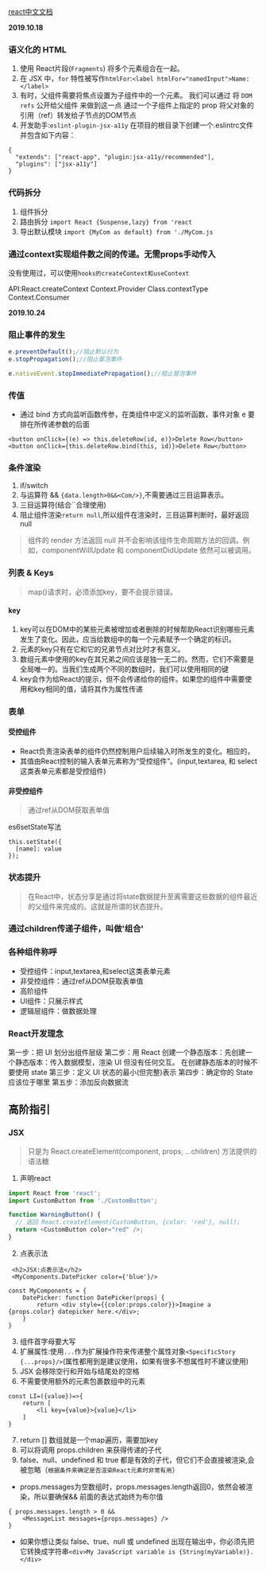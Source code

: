 
[react中文文档](http://react.html.cn/docs/accessibility.html)

**2019.10.18**
### 语义化的 HTML
1. 使用 React片段(`Fragments`) 将多个元素组合在一起。
2. 在 JSX 中，`for` 特性被写作`htmlFor`:`<label htmlFor="namedInput">Name:</label>`
3. 有时，父组件需要将焦点设置为子组件中的一个元素。 我们可以通过 将 `DOM refs` 公开给父组件 来做到这一点 通过一个子组件上指定的 prop 将父对象的引用（ref）转发给子节点的DOM节点
4. 开发助手:`eslint-plugin-jsx-a11y` 在项目的根目录下创建一个.eslintrc文件并包含如下内容：
```
{
  "extends": ["react-app", "plugin:jsx-a11y/recommended"],
  "plugins": ["jsx-a11y"]
}
```
### 代码拆分
1. 组件拆分
2. 路由拆分
`import React {Suspense,lazy} from 'react`
3. 导出默认模块 
`import {MyCom as default} from './MyCom.js`

### 通过context实现组件数之间的传递。无需props手动传入
没有使用过，可以使用`hooks的createContext和useContext`

API:React.createContext
    Context.Provider
    Class.contextType
    Context.Consumer
    
**2019.10.24**
### 阻止事件的发生
```js
e.preventDefault();//阻止默认行为
e.stopPropagation();//阻止冒泡事件

e.nativeEvent.stopImmediatePropagation();//阻止冒泡事件
```
### 传值
- 通过 bind 方式向监听函数传参，在类组件中定义的监听函数，事件对象 e 要排在所传递参数的后面
```
<button onClick={(e) => this.deleteRow(id, e)}>Delete Row</button>
<button onClick={this.deleteRow.bind(this, id)}>Delete Row</button>
```
### 条件渲染

1. if/switch
2. 与运算符 && `{data.length>0&&<Com/>}`,不需要通过三目运算表示。
3. 三目运算符(结合``合理使用)
4. 阻止组件渲染`return null`,所以组件在渲染时，三目运算判断时，最好返回null

>组件的 render 方法返回 null 并不会影响该组件生命周期方法的回调。例如，componentWillUpdate 和 componentDidUpdate 依然可以被调用。

### 列表 & Keys

>map()请求时，必须添加key，要不会提示错误。

#### key
1. key可以在DOM中的某些元素被增加或者删除的时候帮助React识别哪些元素发生了变化。因此，应当给数组中的每一个元素赋予一个确定的标识。
2. 元素的key只有在它和它的兄弟节点对比时才有意义。
3. 数组元素中使用的key在其兄弟之间应该是独一无二的。然而，它们不需要是全局唯一的。当我们生成两个不同的数组时，我们可以使用相同的键
4. key会作为给React的提示，但不会传递给你的组件。如果您的组件中需要使用和key相同的值，请将其作为属性传递

### 表单

#### 受控组件
- React负责渲染表单的组件仍然控制用户后续输入时所发生的变化。相应的，
- 其值由React控制的输入表单元素称为“受控组件”。(input,textarea, 和 select这类表单元素都是受控组件)

#### 非受控组件
>通过ref从DOM获取表单值

es6setState写法

```
this.setState({
  [name]: value
});
```

### 状态提升
>在React中，状态分享是通过将state数据提升至离需要这些数据的组件最近的父组件来完成的。这就是所谓的状态提升。

### 通过children传递子组件，叫做'组合'

### 各种组件称呼
- 受控组件：input,textarea,和select这类表单元素
- 非受控组件：通过ref从DOM获取表单值
- 高阶组件
- UI组件：只展示样式
- 逻辑层组件：做数据处理

### React开发理念
第一步：把 UI 划分出组件层级
第二步：用 React 创建一个静态版本：先创建一个静态版本：传入数据模型，渲染 UI 但没有任何交互。
在创建静态版本的时候不要使用 state
第三步：定义 UI 状态的最小(但完整)表示
第四步：确定你的 State 应该位于哪里
第五步：添加反向数据流


## 高阶指引

### JSX 
>只是为 React.createElement(component, props, ...children) 方法提供的语法糖

1. 声明react
```js
import React from 'react';
import CustomButton from './CustomButton';

function WarningButton() {
  // 返回 React.createElement(CustomButton, {color: 'red'}, null);
  return <CustomButton color="red" />;
}
```
2. 点表示法
```
 <h2>JSX:点表示法</h2>
 <MyComponents.DatePicker color={'blue'}/>

const MyComponents = {
    DatePicker: function DatePicker(props) {
        return <div style={{color:props.color}}>Imagine a {props.color} datepicker here.</div>;
    }
}
```
3. 组件首字母要大写
4. 扩展属性:使用`...`作为扩展操作符来传递整个属性对象`<SpecificStory {...props}/>`(属性都用到是建议使用，如果有很多不想属性时不建议使用)
5. JSX 会移除空行和开始与结尾处的空格
6. 不需要使用额外的元素包裹数组中的元素
```
const LI=({value})=>{
    return [
        <li key={value}>{value}</li>
    ]
}
```
7. return [] 数组就是一个map遍历，需要加key 
8. 可以将调用 props.children 来获得传递的子代
9. false、null、undefined 和 true 都是有效的子代，但它们不会直接被渲染,会被忽略（`根据条件来确定是否渲染React元素时非常有用`）
- props.messages为空数组时，props.messages.length返回0，依然会被渲染，所以要确保&& 前面的表达式始终为布尔值
```
{ props.messages.length > 0 &&
    <MessageList messages={props.messages} />
}
```
- 如果你想让类似 false、true、null 或 undefined 出现在输出中，你必须先把它转换成字符串`<div>My JavaScript variable is {String(myVariable)}.</div>`






